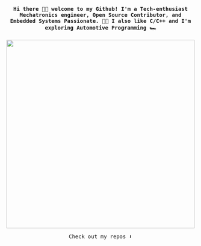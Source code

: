 <h4 align="center"><samp> Hi there 👋🏼 welcome to my Github! I'm a Tech-enthusiast Mechatronics engineer, Open Source Contributor, and Embedded Systems Passionate. 👨‍💻 I also like C/C++ and I'm exploring Automotive Programming 🏎️</samp></h4>

<p align="center">
  <img width="500" src="https://callhippo.com/blog/wp-content/uploads/2021/12/ezgif.com-gif-maker-4-1.gif">
</p>


<p align="center"><samp>
Check out my repos ⬇️  
  </samp>
</p>
